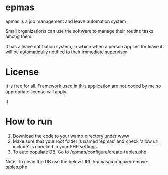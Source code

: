 epmas
=====

epmas is a job management and leave automation system.

Small organizations can use the software to manage their routine tasks among them.

It has a leave notifiation system, in which when a person applies for leave it will be automatically notified to their immediate
supervisor

License
=======

It is free for all. Framework used in this application are not coded by me so appropriate license will apply.

:)

How to run
==========

1) Download the code to your wamp directory under www
2) Make sure that your root folder is named 'epmas' and check 'allow url include' is checked in your PHP settings.
3) To auto populate DB, Go to <localhost>/epmas/configure/create-tables.php

Note: To clean the DB use the below URL
<localhost>/epmas/configure/remove-tables.php
